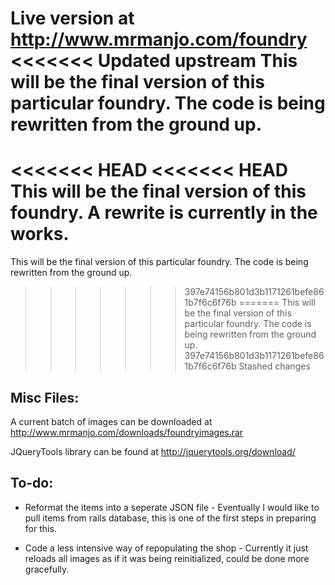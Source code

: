 Live version at http://www.mrmanjo.com/foundry
<<<<<<< Updated upstream
This will be the final version of this particular foundry. The code is being rewritten from the ground up.
=======
<<<<<<< HEAD
<<<<<<< HEAD
This will be the final version of this foundry. A rewrite is currently in the works.
=======
This will be the final version of this particular foundry. The code is being rewritten from the ground up.
>>>>>>> 397e74156b801d3b1171261befe861b7f6c6f76b
=======
This will be the final version of this particular foundry. The code is being rewritten from the ground up.
>>>>>>> 397e74156b801d3b1171261befe861b7f6c6f76b
>>>>>>> Stashed changes

Misc Files:
----

A current batch of images can be downloaded at http://www.mrmanjo.com/downloads/foundryimages.rar

JQueryTools library can be found at http://jquerytools.org/download/

To-do: 
-----

- Reformat the items into a seperate JSON file - Eventually I would like to pull items from rails database, this is one of the first steps in preparing for this.

- Code a less intensive way of repopulating the shop - Currently it just reloads all images as if it was being reinitialized, could be done more gracefully.
